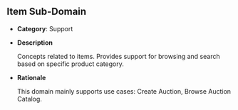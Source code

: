 ## Item Sub-Domain

- **Category**: Support
- **Description**

  Concepts related to items. Provides support for browsing and search based on  specific product category.
- **Rationale**

  This domain mainly supports use cases: Create Auction, Browse Auction Catalog.
